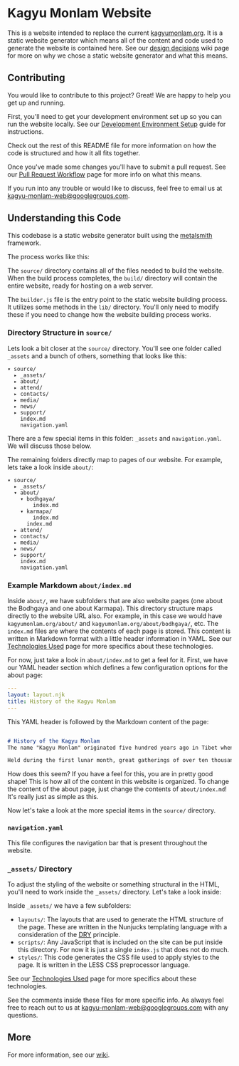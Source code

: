 # Kagyu Monlam Website
This is a website intended to replace the current [kagyumonlam.org](http://kagyumonlam.org/English/News/news_main.html).  It is a static website generator which means all of the content and code used to generate the website is contained here.  See our [design decisions](https://github.com/karmapa/kagyumonlam.org/wiki/Design-Decisions) wiki page for more on why we chose a static website generator and what this means.

## Contributing
You would like to contribute to this project? Great! We are happy to help you get up and running.

First, you'll need to get your development environment set up so you can run the website locally.  See our [Development Environment Setup](https://github.com/karmapa/kagyumonlam.org/wiki/Development-Environment-Setup) guide for instructions.

Check out the rest of this README file for more information on how the code is structured and how it all fits together.

Once you've made some changes you'll have to submit a pull request.  See our [Pull Request Workflow](https://github.com/karmapa/kagyumonlam.org/wiki/Pull-Request-Workflow) page for more info on what this means.

If you run into any trouble or would like to discuss, feel free to email us at [kagyu-monlam-web@googlegroups.com](mailto:kagyu-monlam-web@googlegroups.com).

## Understanding this Code
This codebase is a static website generator built using the [metalsmith](http://www.metalsmith.io/) framework.

The process works like this:


The `source/` directory contains all of the files needed to build the website.  When the build process completes, the `build/` directory will contain the entire website, ready for hosting on a web server.

The `builder.js` file is the entry point to the static website building process.  It utilizes some methods in the `lib/` directory.  You'll only need to modify these if you need to change how the website building process works.

### Directory Structure in `source/`
Lets look a bit closer at the `source/` directory.  You'll see one folder called `_assets` and a bunch of others, something that looks like this:

	▾ source/
	  ▸ _assets/
	  ▸ about/
	  ▸ attend/
	  ▸ contacts/
	  ▸ media/
	  ▸ news/
	  ▸ support/
		index.md
		navigation.yaml

There are a few special items in this folder: `_assets` and `navigation.yaml`.  We will discuss those below.

The remaining folders directly map to pages of our website.  For example, lets take a look inside `about/`:

	▾ source/
	  ▸ _assets/
	  ▾ about/
		▾ bodhgaya/
			index.md
		▾ karmapa/
			index.md
		  index.md
	  ▸ attend/
	  ▸ contacts/
	  ▸ media/
	  ▸ news/
	  ▸ support/
		index.md
		navigation.yaml

### Example Markdown `about/index.md`
Inside `about/`, we have subfolders that are also website pages (one about the Bodhgaya and one about Karmapa).  This directory structure maps directly to the website URL also.  For example, in this case we would have `kagyumonlam.org/about/` and `kagyumonlam.org/about/bodhgaya/`, etc.  The `index.md` files are where the contents of each page is stored.  This content is written in Markdown format with a little header information in YAML.  See our [Technologies Used](https://github.com/karmapa/kagyumonlam.org/wiki/Technologies-Used) page for more specifics about these technologies.

For now, just take a look in `about/index.md` to get a feel for it.  First, we have our YAML header section which defines a few configuration options for the about page:

```yaml
---
layout: layout.njk
title: History of the Kagyu Monlam
---
```

This YAML header is followed by the Markdown content of the page:

```markdown

# History of the Kagyu Monlam
The name "Kagyu Monlam" originated five hundred years ago in Tibet when the [Seventh Karmapa Chödrak Gyatso](http://kagyuoffice.org/kagyu-lineage/the-golden-rosary/the-7th-karmapa-tashi-paljor/) established an annual prayer festival in order to restore the Vinaya discipline that had grown lax among the sangha, to make offerings to the buddhas, and to inspire sincere faith among those who saw or  heard it, through the grandeur of the Buddhist teachings, and the individuals present.

Held during the first lunar month, great gatherings of over ten thousand members of the sangha assembled at the Monlam. Under the guidance of the Karmapa, they performed the liturgy of the Twenty-Branch...
```

How does this seem?  If you have a feel for this, you are in pretty good shape!  This is how all of the content in this website is organized.  To change the content of the about page, just change the contents of `about/index.md`!  It's really just as simple as this.

Now let's take a look at the more special items in the `source/` directory.

### `navigation.yaml`
This file configures the navigation bar that is present throughout the website.

### `_assets/` Directory
To adjust the styling of the website or something structural in the HTML, you'll need to work inside the `_assets/` directory.  Let's take a look inside:

Inside `_assets/` we have a few subfolders:

* `layouts/`: The layouts that are used to generate the HTML structure of the page.  These are written in the Nunjucks templating language with a consideration of the [DRY](https://en.wikipedia.org/wiki/Don%27t_repeat_yourself) principle.
* `scripts/`: Any JavaScript that is included on the site can be put inside this directory.  For now it is just a single `index.js` that does not do much.
* `styles/`: This code generates the CSS file used to apply styles to the page.  It is written in the LESS CSS preprocessor language.

See our [Technologies Used](https://github.com/karmapa/kagyumonlam.org/wiki/Technologies-Used) page for more specifics about these technologies.

See the comments inside these files for more specific info.  As always feel free to reach out to us at [kagyu-monlam-web@googlegroups.com](mailto:kagyu-monlam-web@googlegroups.com) with any questions.

## More
For more information, see our [wiki](https://github.com/karmapa/kagyumonlam.org/wiki/).
